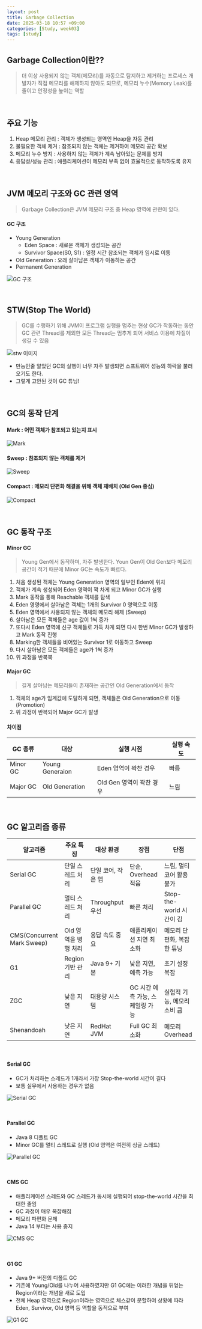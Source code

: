 ```yaml
---
layout: post
title: Garbage Collection
date: 2025-03-18 10:57 +09:00
categories: [Study, week03]
tags: [study]     
---
```


## **Garbage Collection**이란??

> 더 이상 사용되지 않는 객체(메모리)를 자동으로 탐지하고 제거하는 프로세스
> 개발자가 직접 메모리를 해제하지 않아도 되므로, 메모리 누수(Memory Leak)를 줄이고 안정성을 높이는 역할

<br>

## 주요 기능

1. Heap 메모리 관리 :  객체가 생성되는 영역인 Heap을 자동 관리
2. 불필요한 객체 제거 : 참조되지 않는 객체는 제거하여 메모리 공간 확보
3. 메모리 누수 방지 : 사용하지 않는 객체가 계속 남아있는 문제를 방지
4. 응답성/성능 관리 : 애플리케이션이 메모리 부족 없이 효율적으로 동작하도록 유지

<br>

## JVM 메모리 구조와 GC 관련 영역

> Garbage Collection은 JVM 메모리 구조 중 Heap 영역에 관련이 있다.

#### GC 구조

- Young Generation
  - Eden Space : 새로운 객체가 생성되는 공간
  - Survivor Space(S0, S1) : 일정 시간 참조되는 객체가 임시로 이동
- Old Generation : 오래 살아남은 객체가 이동하는 공간
- Permanent Generation

![GC 구조](https://blog.kakaocdn.net/dn/uETPz/btrUM4OIg77/9QhBgwvtNEaG8tIFNPI7Lk/img.png)

<br>

## STW(Stop The World)

> GC를 수행하기 위해 JVM이 프로그램 실행을 멈추는 현상
> GC가 작동하는 동안 GC 관련 Thread를 제외한 모든 Thread는 멈추게 되어 서비스 이용에 차질이 생길 수 있음

![stw 이미지](https://blog.opendocs.co.kr/wp-content/uploads/2022/03/GC_type1.png)

- 만능인줄 알았던 GC의 실행이 너무 자주 발생되면 소프트웨어 성능의 하락을 불러오기도 한다.
- 그렇게 고안된 것이 GC 튜닝!

<br>

## GC의 동작 단계

#### Mark : 어떤 객체가 참조되고 있는지 표시

![Mark](/assets/img/study/Week03_01.png)

#### Sweep : 참조되지 않는 객체를 제거

![Sweep](/assets/img/study/Week03_02.png)

#### Compact : 메모리 단편화 해결을 위해 객체 재배치 (Old Gen 중심)

![Compact](/assets/img/study/Week03_03.png)

<br>

## GC 동작 구조

#### Minor GC

> Young Gen에서 동작하며, 자주 발생한다.
> Youn Gen이 Old Gen보다 메모리 공간이 적기 때문에 Minor GC는 속도가 빠르다.

1. 처음 생성된 객체는 Young Generation 영역의 일부인 Eden에 위치
2. 객체가 계속 생성되어 Eden 영역이 꽉 차게 되고 Minor GC가 실행
3. Mark 동작을 통해 Reachable 객체를 탐색
4. Eden 영영에서 살아남은 객체는 1개의 Survivor 0 영역으로 이동
5. Eden 영역에서 사용되지 않는 객체의 메모리 해제 (Sweep)
6. 살아남은 모든 객체들은 age 값이 1씩 증가
7. 또다시 Eden 영역에 신규 객체들로 가득 차게 되면 다시 한번 Minor GC가 발생하고 Mark 동작 진행
8. Marking한 객체들을 비어있는 Survivor 1로 이동하고 Sweep
9. 다시 살아남은 모든 객체들은 age가 1씩 증가
10. 위 과정을 반복복

#### Major GC

> 길게 살아남는 메모리들이 존재하는 공간인 Old Generation에서 동작

1. 객체의 age가 임계값에 도달하게 되면, 객체들은 Old Generation으로 이동 (Promotion)
2. 위 과정이 반복되어 Major GC가 발생

#### 차이점 

| GC 종류 | 대상 | 실행 시점 | 실행 속도 |
|-|-|-|-|
| Minor GC | Young Generaion | Eden 영역이 꽉찬 경우 | 빠름 |
| Major GC | Old Generation | Old Gen 영역이 꽉찬 경우 | 느림 |


<br>

## GC 알고리즘 종류 

| 알고리즘 | 주요 특징 | 대상 환경 | 장점 | 단점 |
|-|-|-|-|-|
| Serial GC | 단일 스레드 처리 | 단일 코어, 작은 앱 | 단순, Overhead 적음 | 느림, 멀티코어 활용 불가 |
| Parallel GC | 멀티 스레드 처리 | Throughput 우선 | 빠른 처리 | Stop-the-world 시간이 김 |
| CMS(Concurrent Mark Sweep) | Old 영역을 병행 처리 | 응답 속도 중요 | 애플리케이션 지연 최소화 | 메모리 단편화, 복잡한 튜닝 |
| G1 | Region 기반 관리 | Java 9+ 기본 | 낮은 지연, 예측 가능 | 초기 설정 복잡 |
| ZGC | 낮은 지연 | 대용량 시스템 | GC 시간 예측 가능, 스케일링 가능 | 실험적 기능, 메모리 소비 큼 |
| Shenandoah | 낮은 지연 | RedHat JVM | Full GC 최소화 | 메모리 Overhead |

<br>

#### Serial GC

- GC가 처리하는 스레드가 1개라서 가장 Stop-the-world 시간이 길다
- 보통 실무에서 사용하는 경우가 없음

![Serial GC](https://blog.opendocs.co.kr/wp-content/uploads/2022/03/GC_type1.png)

<br>

#### Parallel GC

- Java 8 디폴트 GC
- Minor GC를 멀티 스레드로 실행 (Old 영역은 여전히 싱글 스레드)

![Parallel GC](/assets/img/study/Week03_04.png)

<br>

#### CMS GC

- 애플리케이션 스레드와 GC 스레드가 동시에 실행되어 stop-the-world 시간을 최대한 줄임
- GC 과정이 매우 복잡해짐
- 메모리 파편화 문제
- Java 14 부터는 사용 중지

![CMS GC](/assets/img/study/Week03_05.png)

<br>

#### G1 GC

- Java 9+ 버전의 디폴트 GC
- 기존에 Young/Old를 나누어 사용하였지만 G1 GC에는 이러한 개념을 뒤엎는 Region이라는 개념을 새로 도입
- 전체 Heap 영역으로 Region이라는 영역으로 체스같이 분할하여 상황에 따라 Eden, Survivor, Old 영역 등 역할을 동적으로 부여

![G1 GC](/assets/img/study/Week03_06.png)